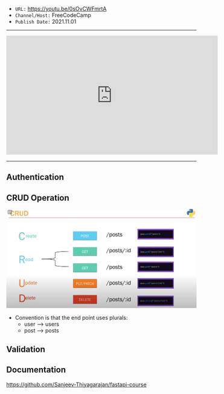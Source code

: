 

- `URL:` <https://youtu.be/0sOvCWFmrtA>
- `Channel/Host:` FreeCodeCamp
- `Publish Date:` 2021.11.01

---

<center><iframe width="560" height="315" src="https://www.youtube.com/embed/0sOvCWFmrtA" frameborder="0" allow="accelerometer; autoplay; encrypted-media; gyroscope; picture-in-picture" allowfullscreen></iframe></center>

---

## Authentication

## CRUD Operation

![alt](assets/images/Pasted_image_20211221144047.png)

- Convention is that the end point uses plurals:
  - user --> users
  - post --> posts

## Validation

## Documentation

<https://github.com/Sanjeev-Thiyagarajan/fastapi-course>
